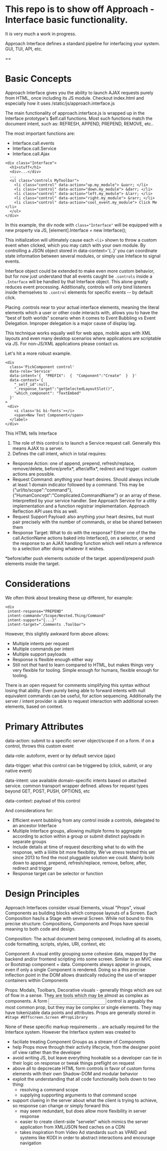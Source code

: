 # This repo is to show off Approach - Interface basic functionality.
It is very much a work in progress.

Approach Interface defines a standard pipeline for interfacing your system. GUI, TUI, API, etc.

==

# Basic Concepts

Approach Interface gives you the ability to launch AJAX requests purely from HTML, once including its JS module.
Checkout index.html and especially how it uses /static/js/approach.interface.js

The main functionality of approach.interface.js is wrapped up in the Interface prototype's $elf.call functions.
Most such functions match the document intent, such as: 
REFRESH, APPEND, PREPEND, REMOVE, etc..

The most important functions are:
- Interface.call.events
- Interface.call.Service
- Interface.call.Ajax


```
<div class="Interface">
  <h1>stuff</h1>
  <div>...</div>
  ...
  <ul class="controls MyToolbar">
    <li class="control" data-action="up.my_module"> &uarr; </li>
    <li class="control" data-action="down.my_module"> &darr; </li>
    <li class="control" data-action="left.my_module"> &larr; </li>
    <li class="control" data-action="right.my_module"> &rarr; </li>
    <li class="control" data-action="cool_event.my_module"> Click Me </li>
  </ul>
</div>
```

In this example, the div node with `class="Interface"` will be equipped with a new property via JS,
[element].Interface = new Interface();

This initialization will ultimately cause each `<li>` shown to throw a custom event when clicked, which you may catch with your own module.
By controlling a JSON object stored in data-context='{..}' you can coordinate state information between several modules, or simply use Inteface to signal events.

Interface object could be extended to make even more custom behavior, but for now just understand that all events caught be `.controls` inside a `.Interface` will be handled by that Interface object. This alone greatly reduces event processing. Additionally, controls will only bind listeners inside themselves to `.control` elements for specific events -- by default click.

Placing .controls near to your actual interface elements, meaning the literal elements which a user or other code interacts with, allows you to have the "best of both worlds" scenario when it comes to Event Bubbling vs Event Delegation. Improper delegation is a major cause of display lag.

This technique works equally well for web apps, mobile apps with XML layouts and even many desktop scenarios where applications are scriptable via JS. For non-JS/XML applications please contact us.

Let's hit a more robust example.

```
<div
  class='PickComponent control' 
  data-role='Service'
  data-intent='{  "PREFIX":  {  "Component":"Create"  }  }'
  data-context='{
    "_self_id":null,
    "_response_target":"getSelectedLayoutSlot()",
    "which_component": "TextEmbed"
  }'
>
 <div>
    <i class='bi bi-fonts'></i>
    <span>New Text Component</span>
  </label>
</div>
```

This HTML tells Interface

1. The role of this control is to launch a Service request call. Generally this means AJAX to a server.
2. Defines the call intent, which in total requires:

- Response Action: one of append, prepend, refresh/replace, remove/delete, before/prefix*, after/affix*, redirect and trigger. custom actions are possible.
- Request Command: anything your heart desires. Should always include at least 1 domain indicator followed by a command. This may be {"url/to/scope":"command"}, {"HumanConcept":"Complicated.CommandName"} or an array of these. Interpretted by your service handler. See Approach Service for a utlity implementation and a function registrar implementation. Approach Reflection API uses this as well.
- Request Support Payload: also anything your heart desires, but must pair precisely with the number of commands, or else be shared between them
- Response Target: What to do with the response? Either one of the the call.ActionName actions baked into Interface(), on a selector, or send the response to an AJAX handling function which well return a reference to a selection after doing whatever it wishes.

*before/after push elements outside of the target. append/prepend push elements inside the target.

# Considerations

We often think about breaking these up different, for example:

```
<div
 intent-response="PREPEND"
 intent-command="/Scope/Nested.Thing/Command"
 intent-support="{...}"
 intent-target=".Comments .Toolbar">
```

However, this slightly awkward form above allows:

- Multiple intents per request
- Multiple commands per intent
- Multiple support payloads
- Response is flexible enough either way
- Still not *that* hard to learn compared to HTML, but makes things very very flexible for tooling. Simple enough for humans, flexible enough for tooling.

There is an open request for comments simplifying this syntax without losing that ability.
Even purely being able to forward intents with null equivalent commands can be useful, for action sequencing.
Additionally the server / intent provider is able to request interaction with additional screen elements, based on context.

# Primary Attributes

data-action: submit to a specific server object/scope if on a form. if on a control, throws this custom event

data-role: autoform, event or by default service (ajax)

data-trigger: what this control can be triggered by (click, submit, or any native event)

data-intent: use available domain-specific intents based on attached service. common transport wrapper defined. allows for request types beyond GET, POST, PUSH, OPTIONS, etc

data-context: payload of this control

And considerations for:

- Efficient event bubbling from any control inside a controls, delegated to an ancestor Interface
- Multiple Interface groups, allowing multiple forms to aggregate according to action within a group  or submit distinct payloads in separate groups
- Include details at time of request describing what to do with the response, with a liiiitle bit more flexibility. We've stress tested this set since 2013 to find the most pluggable solution we could. Mainly boils down to append, prepend, refresh/replace, remove, before, after, redirect and trigger
- Response target can be selector or function

# Design Principles

Approach Interfaces consider visual Elements, visual "Props", visual Components as building blocks which compose layouts of a Screen.
Each Composition has/is a Stage with several Screen. While not bound to this precise structure: Compositions, Components and Props have special meaning to both code and design.

Composition: The actual document being composed, including all its assets, code formatting, scripts, styles, URI, context, etc

Component: A visual entity grouping some cohesive data, mapped by the backend and/or frontend scripting into some screen. Similar to an MVC view or Bootstrap component + data. Components always appear in groups, even if only a single Component is rendered. Doing so a this precise inflection point in the DOM allows drastically reducing the use of wrapper containers within Components

Props: Modals, Toolbars, Decorative visuals - generally things which are out of flow in a sense. They are tools which may be almost as complex as components. A form <input> control is arguably the most common prop, but they may be complex or single elements. They may have tokenizable data points and attributes. Props are generally stored in `#Stage #Offscreen.Screen #PropLibrary`

None of these specific markup requirements .. are actually required for the Interface system. However the Interface system was created to

- faciliate treating Component Groups as a stream of Components
- help Props move through their activity lifecycle, from the designer point of view rather than the developer
- avoid writing JS, but leave everything hookable so a developer can tie in their logic on response or tweak things preflight on request
- above all to depcrecate HTML form controls in favor of custom forms elements with their own Shadow-DOM and modular behavior
- exploit the understanding that all code functionality boils down to two thing:
  - resolving a command scope
  - supplying supporting arguments to that command scope
- support clueing in the server about what the client is trying to achieve, so response can change or simply forward this
  - may seem redundant, but does allow more flexibility in server response
  - easier to create client-side "servelet" which mimics the server application from XML/JSON feed caches on a CDN
  - takes inspiration from Video Ad standards such as VPAID and systems like KODI in order to abstract interactions and encourage navigation
